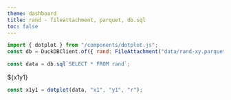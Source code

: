 ```yaml
---
theme: dashboard
title: rand - fileattachment, parquet, db.sql
toc: false
---
```


```js
import { dotplot } from "/components/dotplot.js";
const db = DuckDBClient.of({ rand: FileAttachment("data/rand-xy.parquet") });
```

```js
const data = db.sql`SELECT * FROM rand`;
```

<div class="card">${x1y1}</div>

```js
const x1y1 = dotplot(data, "x1", "y1", "r");
```
